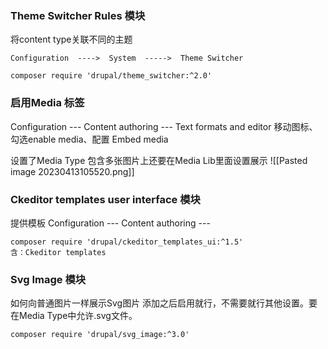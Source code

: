 ### Theme Switcher Rules 模块
将content type关联不同的主题
```
Configuration  ---->  System  ----->  Theme Switcher

composer require 'drupal/theme_switcher:^2.0'
```

### 启用Media 标签
Configuration --- Content authoring --- Text formats and editor
移动图标、勾选enable media、配置 Embed media

设置了Media Type 包含多张图片上还要在Media Lib里面设置展示
![[Pasted image 20230413105520.png]]

### Ckeditor templates user interface 模块
提供模板
Configuration --- Content authoring --- 
```
composer require 'drupal/ckeditor_templates_ui:^1.5'
含：Ckeditor templates
```


### Svg Image 模块
如何向普通图片一样展示Svg图片
添加之后启用就行，不需要就行其他设置。要在Media Type中允许.svg文件。
```
composer require 'drupal/svg_image:^3.0'
```